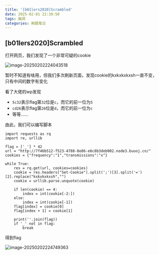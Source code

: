 ```yaml
---
title: '[b01lers2020]Scrambled'
date: 2025-02-01 22:39:50
tags: 脑洞
categories: 刷题笔记
---
```


## [b01lers2020]Scrambled

打开网页，我们发现了一个非常可疑的cookie

![image-20250202224043518](https://insey.oss-cn-shenzhen.aliyuncs.com/kin/202502022240853.png)

暂时不知道有啥用，但我们多次刷新页面，发现cookie的kxkxkxkxsh一直不变，只有中间的数字有变化

看了大佬的wp发现

- `5c32`表示flag第`32`位是`c`，而它的前一位为`5`
- `cd26`表示flag第`26`位是`d`，而它的前一位为`c`
- 等等……

由此，我们可以编写脚本

```
import requests as rq
import re, urllib

flag = ['_'] * 42
url = "http://7f46b512-f523-4788-8e86-e6c8b3deb002.node3.buuoj.cn/"
cookies = {"frequency":"1","transmissions":"x"}

while True:
    res = rq.get(url, cookies=cookies)
    cookie = res.headers["Set-Cookie"].split(';')[3].split('=')[2].replace("kxkxkxkxsh","")
    cookie = urllib.parse.unquote(cookie)

    if len(cookie) == 4:
        index = int(cookie[-2:])
    else:
        index = int(cookie[-1])
    flag[index] = cookie[0]
    flag[index + 1] = cookie[1]

    print(''.join(flag))
    if '_' not in flag:
        break
```

得到flag

![image-20250202224749363](https://insey.oss-cn-shenzhen.aliyuncs.com/kin/202502022247402.png)
